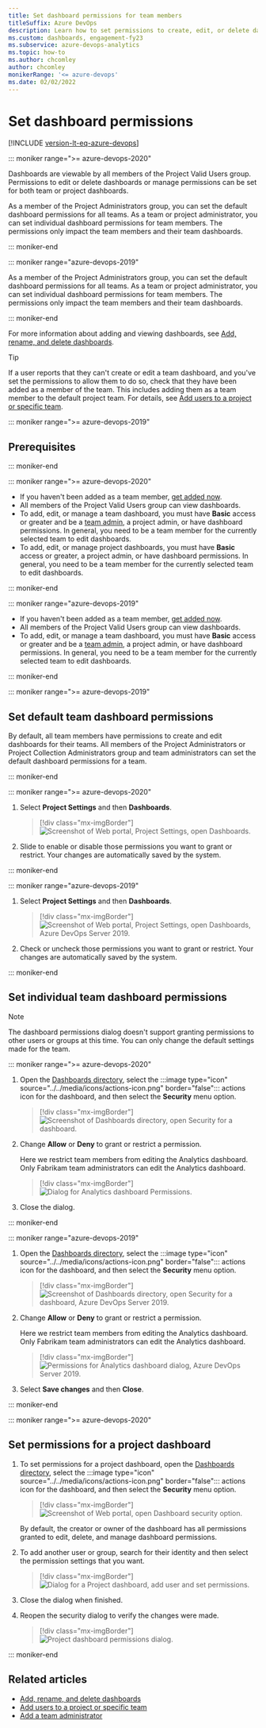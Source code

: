 ```yaml
---
title: Set dashboard permissions for team members
titleSuffix: Azure DevOps
description: Learn how to set permissions to create, edit, or delete dashboards in Azure DevOps.
ms.custom: dashboards, engagement-fy23
ms.subservice: azure-devops-analytics
ms.topic: how-to
ms.author: chcomley
author: chcomley
monikerRange: '<= azure-devops'
ms.date: 02/02/2022
---
```


# Set dashboard permissions    

[!INCLUDE [version-lt-eq-azure-devops](../../includes/version-lt-eq-azure-devops.md)] 

<a id="set-permissions">  </a>

::: moniker range=">= azure-devops-2020"

Dashboards are viewable by all members of the Project Valid Users group. Permissions to edit or delete dashboards or manage permissions can be set for both team or project dashboards. 
 
As a member of the Project Administrators group, you can set the default dashboard permissions for all teams. As a team or project administrator, you can set individual dashboard permissions for team members. The permissions only impact the team members and their team dashboards. 

::: moniker-end

::: moniker range="azure-devops-2019"

As a member of the Project Administrators group, you can set the default dashboard permissions for all teams. As a team or project administrator, you can set individual dashboard permissions for team members. The permissions only impact the team members and their team dashboards.  

::: moniker-end




For more information about adding and viewing dashboards, see [Add, rename, and delete dashboards](dashboards.md).   

> [!TIP]    
> If a user reports that they can't create or edit a team dashboard, and you've set the permissions to allow them to do so, check that they have been added as a member of the team. This includes adding them as a team member to the default project team. For details, see [Add users to a project or specific team](../../organizations/security/add-users-team-project.md). 

::: moniker range=">= azure-devops-2019"

<a id="permissions">  </a>

## Prerequisites  

::: moniker-end

::: moniker range=">= azure-devops-2020"

- If you haven't been added as a team member, [get added now](../../organizations/security/add-users-team-project.md).
- All members of the Project Valid Users group can view dashboards. 
- To add, edit, or manage a team dashboard, you must have **Basic** access or greater and be a [team admin](../../organizations/settings/add-team-administrator.md), a project admin, or have dashboard permissions. In general, you need to be a team member for the currently selected team to edit dashboards.
- To add, edit, or manage project dashboards, you must have **Basic** access or greater, a project admin, or have dashboard permissions. In general, you need to be a team member for the currently selected team to edit dashboards.

::: moniker-end


::: moniker range="azure-devops-2019"

- If you haven't been added as a team member, [get added now](../../organizations/security/add-users-team-project.md).
- All members of the Project Valid Users group can view dashboards. 
- To add, edit, or manage a team dashboard, you must have **Basic** access or greater and be a [team admin](../../organizations/settings/add-team-administrator.md), a project admin, or have dashboard permissions. In general, you need to be a team member for the currently selected team to edit dashboards.

::: moniker-end

::: moniker range=">= azure-devops-2019"

## Set default team dashboard permissions

By default, all team members have permissions to create and edit dashboards for their teams. All members of the Project Administrators or Project Collection Administrators group and team administrators can set the default dashboard permissions for a team.  

::: moniker-end

::: moniker range=">= azure-devops-2020"

1. Select **Project Settings** and then **Dashboards**.  

	> [!div class="mx-imgBorder"]  
	> ![Screenshot of Web portal, Project Settings, open Dashboards.](media/set-permissions/project-setting-permissions-s167.png)

1. Slide to enable or disable those permissions you want to grant or restrict. Your changes are automatically saved by the system.

::: moniker-end

::: moniker range="azure-devops-2019"

1. Select **Project Settings** and then **Dashboards**.  

	> [!div class="mx-imgBorder"]  
	> ![Screenshot of Web portal, Project Settings, open Dashboards, Azure DevOps Server 2019.](media/set-permissions/project-setting-permissions.png)

1. Check or uncheck those permissions you want to grant or restrict. Your changes are automatically saved by the system.

::: moniker-end

## Set individual team dashboard permissions 

> [!NOTE]   
> The dashboard permissions dialog doesn't support granting permissions to other users or groups at this time. You can only change the default settings made for the team.  

::: moniker range=">= azure-devops-2020"

1. Open the [Dashboards directory](dashboards.md), select the :::image type="icon" source="../../media/icons/actions-icon.png" border="false"::: actions icon for the dashboard, and then select the **Security** menu option. 

	> [!div class="mx-imgBorder"]  
	> ![Screenshot of Dashboards directory, open Security for a dashboard.](media/set-permissions/open-dashboard-security.png)

1. Change **Allow** or **Deny** to grant or restrict a permission. 
 
	Here we restrict team members from editing the Analytics dashboard. Only Fabrikam team administrators can edit the Analytics dashboard. 

 	> [!div class="mx-imgBorder"]  
	> ![Dialog for Analytics dashboard Permissions.](media/set-permissions/team-analytics-dashboard-permissions.png)

2. Close the dialog. 

::: moniker-end


::: moniker range="azure-devops-2019"

1. Open the [Dashboards directory](dashboards.md), select the :::image type="icon" source="../../media/icons/actions-icon.png" border="false"::: actions icon for the dashboard, and then select the **Security** menu option. 

	> [!div class="mx-imgBorder"]  
	> ![Screenshot of Dashboards directory, open Security for a dashboard, Azure DevOps Server 2019.](media/set-permissions/open-dashboard-security.png)

1. Change **Allow** or **Deny** to grant or restrict a permission. 
 
	Here we restrict team members from editing the Analytics dashboard. Only Fabrikam team administrators can edit the Analytics dashboard. 

 	> [!div class="mx-imgBorder"]  
	> ![Permissions for Analytics dashboard dialog, Azure DevOps Server 2019.](media/set-permissions/dashboard-permission-dialog.png)

2. Select **Save changes** and then **Close**. 

::: moniker-end






::: moniker range=">= azure-devops-2020"

## Set permissions for a project dashboard 

1. To set permissions for a project dashboard, open the [Dashboards directory](dashboards.md), select the :::image type="icon" source="../../media/icons/actions-icon.png" border="false"::: actions icon for the dashboard, and then select the **Security** menu option. 

	> [!div class="mx-imgBorder"]  
	> ![Screenshot of Web portal, open Dashboard security option.](media/set-permissions/open-project-dashboard-security.png)

	By default, the creator or owner of the dashboard has all permissions granted to edit, delete, and manage dashboard permissions. 

1. To add another user or group, search for their identity and then select the permission settings that you want.  

	> [!div class="mx-imgBorder"]  
	> ![Dialog for a Project dashboard, add user and set permissions.](media/set-permissions/add-user-project-permissions.png)

1. Close the dialog when finished. 

1. Reopen the security dialog to verify the changes were made. 

 	> [!div class="mx-imgBorder"]  
	> ![Project dashboard permissions dialog.](media/set-permissions/project-dashboard-permissions-added.png)

::: moniker-end


## Related articles

- [Add, rename, and delete dashboards](dashboards.md)
- [Add users to a project or specific team](../../organizations/security/add-users-team-project.md)
- [Add a team administrator](../../organizations/settings/add-team-administrator.md) 
